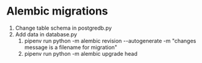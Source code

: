 # Alembic migrations

1. Change table schema in postgredb.py
2. Add data in database.py
	1. pipenv run python -m alembic revision --autogenerate -m "changes message is a filename for migration"
	2. pipenv run python -m alembic upgrade head 